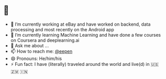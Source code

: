 
# 👋

- 🔭 I’m currently working at eBay and have worked on backend, data processing and most recently on the Android app
- 🌱 I’m currently learning Machine Learning and have done a few courses on Coursera and deeplearning.ai 
- 💬 Ask me about ...
- 📫 How to reach me: [@eepen](https://twitter.com/eepen)
- 😄 Pronouns: He/him/his 
- ⚡ Fun fact: I have (literally) traveled around the world and live(d) in 🇺🇸 🇿🇲 🇮🇳 
